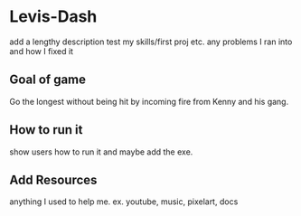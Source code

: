 # Levis-Dash
add a lengthy description
test my skills/first proj etc.
any problems I ran into and how I fixed it
## Goal of game
Go the longest without being hit by incoming fire from Kenny and his gang.
## How to run it
show users how to run it and maybe add the exe.
## Add Resources 
anything I used to help me. ex. youtube, music, pixelart, docs